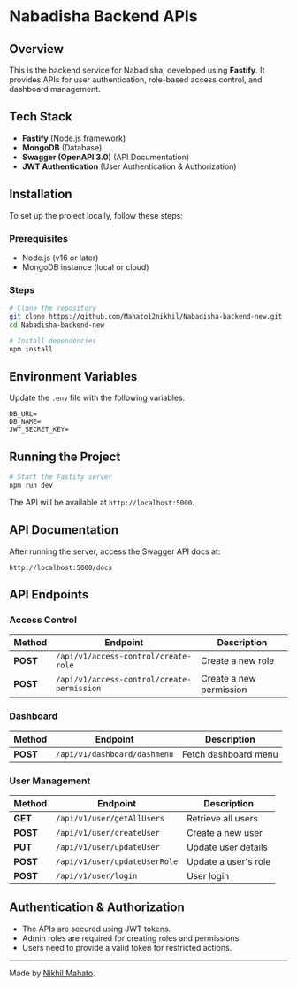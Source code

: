 # Nabadisha Backend APIs

## Overview
This is the backend service for Nabadisha, developed using **Fastify**. It provides APIs for user authentication, role-based access control, and dashboard management.

## Tech Stack
- **Fastify** (Node.js framework)
- **MongoDB** (Database)
- **Swagger (OpenAPI 3.0)** (API Documentation)
- **JWT Authentication** (User Authentication & Authorization)

## Installation
To set up the project locally, follow these steps:

### Prerequisites
- Node.js (v16 or later)
- MongoDB instance (local or cloud)

### Steps
```sh
# Clone the repository
git clone https://github.com/Mahato12nikhil/Nabadisha-backend-new.git
cd Nabadisha-backend-new

# Install dependencies
npm install
```

## Environment Variables
Update the `.env` file with the following variables:
```env
DB_URL=
DB_NAME=
JWT_SECRET_KEY=
```

## Running the Project
```sh
# Start the Fastify server
npm run dev
```
The API will be available at `http://localhost:5000`.

## API Documentation
After running the server, access the Swagger API docs at:
```
http://localhost:5000/docs
```

## API Endpoints

### Access Control
| Method | Endpoint | Description |
|--------|------------|-------------|
| **POST** | `/api/v1/access-control/create-role` | Create a new role |
| **POST** | `/api/v1/access-control/create-permission` | Create a new permission |

### Dashboard
| Method | Endpoint | Description |
|--------|------------|-------------|
| **POST** | `/api/v1/dashboard/dashmenu` | Fetch dashboard menu |

### User Management
| Method | Endpoint | Description |
|--------|------------|-------------|
| **GET** | `/api/v1/user/getAllUsers` | Retrieve all users |
| **POST** | `/api/v1/user/createUser` | Create a new user |
| **PUT** | `/api/v1/user/updateUser` | Update user details |
| **POST** | `/api/v1/user/updateUserRole` | Update a user's role |
| **POST** | `/api/v1/user/login` | User login |

## Authentication & Authorization
- The APIs are secured using JWT tokens.
- Admin roles are required for creating roles and permissions.
- Users need to provide a valid token for restricted actions.

---
Made by [Nikhil Mahato](https://github.com/Mahato12nikhil).

